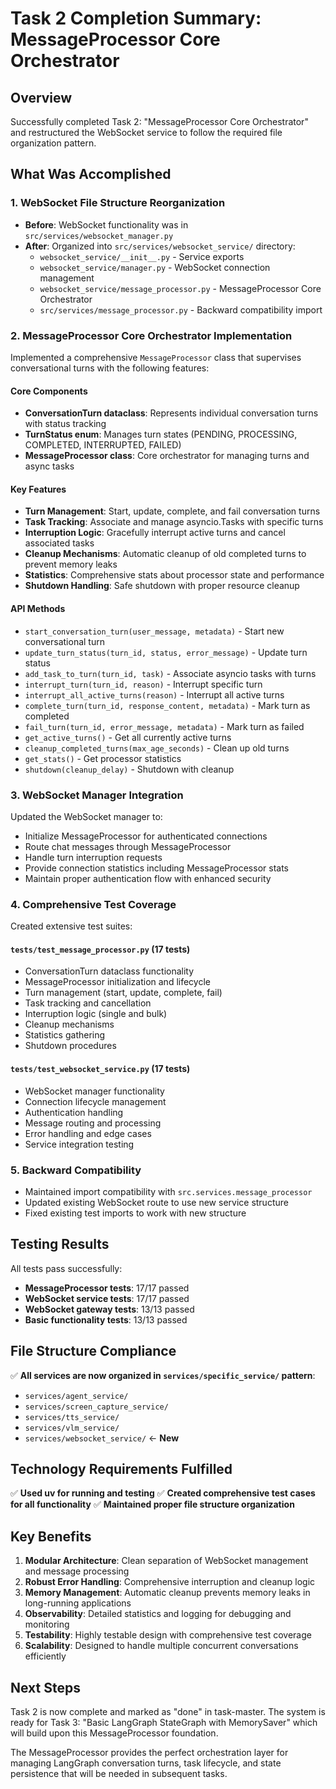 # Task 2 Completion Summary: MessageProcessor Core Orchestrator

## Overview
Successfully completed Task 2: "MessageProcessor Core Orchestrator" and restructured the WebSocket service to follow the required file organization pattern.

## What Was Accomplished

### 1. WebSocket File Structure Reorganization
- **Before**: WebSocket functionality was in `src/services/websocket_manager.py`
- **After**: Organized into `src/services/websocket_service/` directory:
  - `websocket_service/__init__.py` - Service exports
  - `websocket_service/manager.py` - WebSocket connection management
  - `websocket_service/message_processor.py` - MessageProcessor Core Orchestrator
  - `src/services/message_processor.py` - Backward compatibility import

### 2. MessageProcessor Core Orchestrator Implementation
Implemented a comprehensive `MessageProcessor` class that supervises conversational turns with the following features:

#### Core Components
- **ConversationTurn dataclass**: Represents individual conversation turns with status tracking
- **TurnStatus enum**: Manages turn states (PENDING, PROCESSING, COMPLETED, INTERRUPTED, FAILED)
- **MessageProcessor class**: Core orchestrator for managing turns and async tasks

#### Key Features
- **Turn Management**: Start, update, complete, and fail conversation turns
- **Task Tracking**: Associate and manage asyncio.Tasks with specific turns
- **Interruption Logic**: Gracefully interrupt active turns and cancel associated tasks
- **Cleanup Mechanisms**: Automatic cleanup of old completed turns to prevent memory leaks
- **Statistics**: Comprehensive stats about processor state and performance
- **Shutdown Handling**: Safe shutdown with proper resource cleanup

#### API Methods
- `start_conversation_turn(user_message, metadata)` - Start new conversational turn
- `update_turn_status(turn_id, status, error_message)` - Update turn status
- `add_task_to_turn(turn_id, task)` - Associate asyncio tasks with turns
- `interrupt_turn(turn_id, reason)` - Interrupt specific turn
- `interrupt_all_active_turns(reason)` - Interrupt all active turns
- `complete_turn(turn_id, response_content, metadata)` - Mark turn as completed
- `fail_turn(turn_id, error_message, metadata)` - Mark turn as failed
- `get_active_turns()` - Get all currently active turns
- `cleanup_completed_turns(max_age_seconds)` - Clean up old turns
- `get_stats()` - Get processor statistics
- `shutdown(cleanup_delay)` - Shutdown with cleanup

### 3. WebSocket Manager Integration
Updated the WebSocket manager to:
- Initialize MessageProcessor for authenticated connections
- Route chat messages through MessageProcessor
- Handle turn interruption requests
- Provide connection statistics including MessageProcessor stats
- Maintain proper authentication flow with enhanced security

### 4. Comprehensive Test Coverage
Created extensive test suites:

#### `tests/test_message_processor.py` (17 tests)
- ConversationTurn dataclass functionality
- MessageProcessor initialization and lifecycle
- Turn management (start, update, complete, fail)
- Task tracking and cancellation
- Interruption logic (single and bulk)
- Cleanup mechanisms
- Statistics gathering
- Shutdown procedures

#### `tests/test_websocket_service.py` (17 tests)
- WebSocket manager functionality
- Connection lifecycle management
- Authentication handling
- Message routing and processing
- Error handling and edge cases
- Service integration testing

### 5. Backward Compatibility
- Maintained import compatibility with `src.services.message_processor`
- Updated existing WebSocket route to use new service structure
- Fixed existing test imports to work with new structure

## Testing Results
All tests pass successfully:
- **MessageProcessor tests**: 17/17 passed
- **WebSocket service tests**: 17/17 passed
- **WebSocket gateway tests**: 13/13 passed
- **Basic functionality tests**: 13/13 passed

## File Structure Compliance
✅ **All services are now organized in `services/specific_service/` pattern**:
- `services/agent_service/`
- `services/screen_capture_service/`
- `services/tts_service/`
- `services/vlm_service/`
- `services/websocket_service/` ← **New**

## Technology Requirements Fulfilled
✅ **Used uv for running and testing**
✅ **Created comprehensive test cases for all functionality**
✅ **Maintained proper file structure organization**

## Key Benefits
1. **Modular Architecture**: Clean separation of WebSocket management and message processing
2. **Robust Error Handling**: Comprehensive interruption and cleanup logic
3. **Memory Management**: Automatic cleanup prevents memory leaks in long-running applications
4. **Observability**: Detailed statistics and logging for debugging and monitoring
5. **Testability**: Highly testable design with comprehensive test coverage
6. **Scalability**: Designed to handle multiple concurrent conversations efficiently

## Next Steps
Task 2 is now complete and marked as "done" in task-master. The system is ready for Task 3: "Basic LangGraph StateGraph with MemorySaver" which will build upon this MessageProcessor foundation.

The MessageProcessor provides the perfect orchestration layer for managing LangGraph conversation turns, task lifecycle, and state persistence that will be needed in subsequent tasks.
